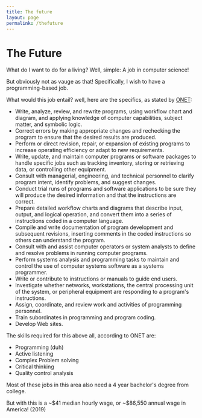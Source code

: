 ```yaml
---
title: The future
layout: page
permalink: /thefuture
---
```


<html>
	<h1>The Future</h1>
	<p>What do I want to do for a living? Well, simple: A job in computer science!</p>
	<p>But obviously not as vauge as that! Specifically, I wish to have a programming-based job.</p>
	<p>What would this job entail? well, here are the specifics, as stated by <a
			href="https://www.onetonline.org/link/summary/15-1251.00">ONET</a>:</p>
	<ul class="job-info-text">
		<li>Write, analyze, review, and rewrite programs, using workflow chart and diagram, and applying
			knowledge of computer capabilities, subject matter, and symbolic logic.</li>
		<li>Correct errors by making appropriate changes and rechecking the program to ensure that the desired
			results are produced.</li>
		<li>Perform or direct revision, repair, or expansion of existing programs to increase operating
			efficiency or adapt to new requirements.</li>
		<li>Write, update, and maintain computer programs or software packages to handle specific jobs such as
			tracking inventory, storing or retrieving data, or controlling other equipment.</li>
		<li>Consult with managerial, engineering, and technical personnel to clarify program intent, identify
			problems, and suggest changes.</li>
		<li>Conduct trial runs of programs and software applications to be sure they will produce the desired
			information and that the instructions are correct.</li>
		<li>Prepare detailed workflow charts and diagrams that describe input, output, and logical operation,
			and convert them into a series of instructions coded in a computer language.</li>
		<li>Compile and write documentation of program development and subsequent revisions, inserting comments
			in the coded instructions so others can understand the program.</li>
		<li>Consult with and assist computer operators or system analysts to define and resolve problems in
			running computer programs.</li>
		<li>Perform systems analysis and programming tasks to maintain and control the use of computer systems
			software as a systems programmer.</li>
		<li>Write or contribute to instructions or manuals to guide end users.</li>
		<li>Investigate whether networks, workstations, the central processing unit of the system, or peripheral
			equipment are responding to a program's instructions.</li>
		<li>Assign, coordinate, and review work and activities of programming personnel.</li>
		<li>Train subordinates in programming and program coding.</li>
		<li>Develop Web sites.</li>
	</ul>
	<p>The skills required for this above all, according to ONET are:</p>
	<ul class="job-info-text">
		<li>Programming (duh)</li>
		<li>Active listening</li>
		<li>Complex Problem solving</li>
		<li>Critical thinking</li>
		<li>Quality control analysis</li>
	</ul>
	<p>Most of these jobs in this area also need a 4 year bachelor's degree from college.</p>
	<p>But with this is a ~$41 median hourly wage, or ~$86,550 annual wage in America! (2019)</p>

</html>